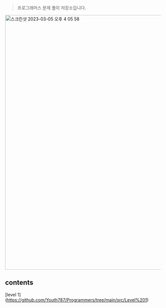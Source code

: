 > 프로그래머스 문제 풀이 저장소입니다. 

<img width="820" alt="스크린샷 2023-03-05 오후 4 05 58" src="https://user-images.githubusercontent.com/90955152/222946729-113f0533-f1e3-4da7-ba80-6f3a60cb1108.png">

## contents

[level 1] (https://github.com/Youth787/Programmers/tree/main/src/Level%201)
